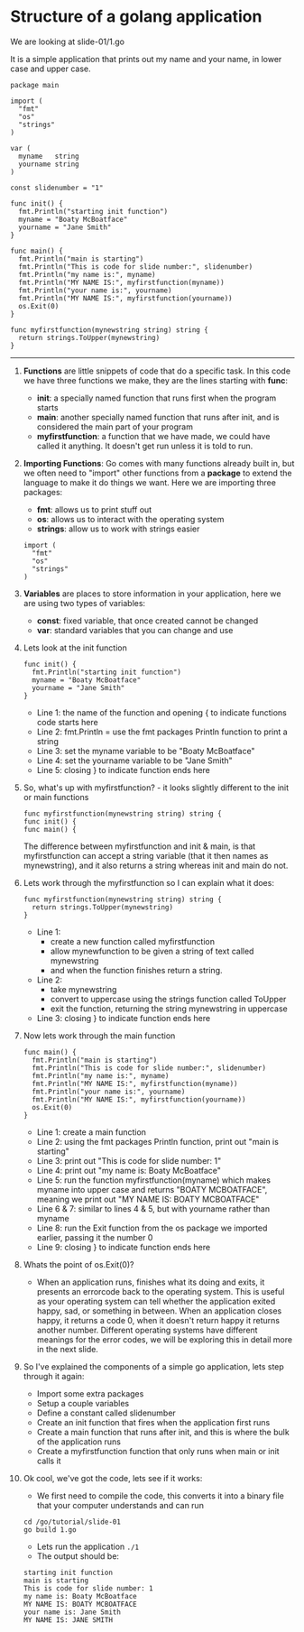 # Structure of a golang application

We are looking at slide-01/1.go

It is a simple application that prints out my name and your name, in lower case and upper case.

```
package main

import (
  "fmt"
  "os"
  "strings"
)

var (
  myname   string
  yourname string
)

const slidenumber = "1"

func init() {
  fmt.Println("starting init function")
  myname = "Boaty McBoatface"
  yourname = "Jane Smith"
}

func main() {
  fmt.Println("main is starting")
  fmt.Println("This is code for slide number:", slidenumber)
  fmt.Println("my name is:", myname)
  fmt.Println("MY NAME IS:", myfirstfunction(myname))
  fmt.Println("your name is:", yourname)
  fmt.Println("MY NAME IS:", myfirstfunction(yourname))
  os.Exit(0)
}

func myfirstfunction(mynewstring string) string {
  return strings.ToUpper(mynewstring)
}
```

---

1. **Functions** are little snippets of code that do a specific task.  In this code we have three functions we make, they are the lines starting with **func**:
	- **init**: a specially named function that runs first when the program starts
	- **main**: another specially named function that runs after init, and is considered the main part of your program
	- **myfirstfunction**: a function that we have made, we could have called it anything.  It doesn't get run unless it is told to run.

1. **Importing Functions**:  Go comes with many functions already built in, but we often need to "import" other functions from a **package** to extend the language to make it do things we want.  Here we are importing three packages:
	- **fmt**: allows us to print stuff out
	- **os**: allows us to interact with the operating system
	- **strings**: allow us to work with strings easier
	```
	import (
	  "fmt"
	  "os"
	  "strings"
	)
	```
    
1. **Variables** are places to store information in your application, here we are using two types of variables:
	- **const**: fixed variable, that once created cannot be changed
	- **var**: standard variables that you can change and use

1. Lets look at the init function
	```
	func init() {
	  fmt.Println("starting init function")
	  myname = "Boaty McBoatface"
	  yourname = "Jane Smith"
	}
	```
	- Line 1: the name of the function and opening { to indicate functions code starts here
    - Line 2: fmt.Println = use the fmt packages Println function to print a string 
    - Line 3: set the myname variable to be "Boaty McBoatface"
    - Line 4: set the yourname variable to be "Jane Smith"
    - Line 5: closing } to indicate function ends here

1. So, what's up with myfirstfunction? - it looks slightly different to the init or main functions
	```
    func myfirstfunction(mynewstring string) string {
    func init() {
    func main() {
    ```
    
    The difference between myfirstfunction and init & main, is that myfirstfunction can accept a string variable (that it then names as mynewstring), and it also returns a string whereas init and main do not.
    
1. Lets work through the myfirstfunction so I can explain what it does:

	```
    func myfirstfunction(mynewstring string) string {
	  return strings.ToUpper(mynewstring)
	}
	```
	- Line 1:
		- create a new function called myfirstfunction
		- allow mynewfunction to be given a string of text called mynewstring
		- and when the function finishes return a string.
    - Line 2:
        - take mynewstring
        - convert to uppercase using the strings function called ToUpper
        - exit the function, returning the string mynewstring in uppercase
 	- Line 3: closing } to indicate function ends here
    
1.	Now lets work through the main function
	```
	func main() {
	  fmt.Println("main is starting")
	  fmt.Println("This is code for slide number:", slidenumber)
	  fmt.Println("my name is:", myname)
	  fmt.Println("MY NAME IS:", myfirstfunction(myname))
	  fmt.Println("your name is:", yourname)
	  fmt.Println("MY NAME IS:", myfirstfunction(yourname))
	  os.Exit(0)
	}
	```

	- Line 1: create a main function
	- Line 2: using the fmt packages Println function, print out "main is starting"
	- Line 3: print out "This is code for slide number: 1"
	- Line 4: print out "my name is: Boaty McBoatface"
	- Line 5: run the function myfirstfunction(myname) which makes myname into upper case and returns "BOATY MCBOATFACE", meaning we print out "MY NAME IS: BOATY MCBOATFACE"
	- Line 6 & 7: similar to lines 4 & 5, but with yourname rather than myname
	- Line 8: run the Exit function from the os package we imported earlier, passing it the number 0
	- Line 9: closing } to indicate function ends here

1.  Whats the point of os.Exit(0)?
	- When an application runs, finishes what its doing and exits, it presents an errorcode back to the operating system.  This is useful as your operating system can tell whether the application exited happy, sad, or something in between.  When an application closes happy, it returns a code 0, when it doesn't return happy it returns another number.   Different operating systems have different meanings for the error codes, we will be exploring this in detail more in the next slide.

1.  So I've explained the components of a simple go application, lets step through it again:
	- Import some extra packages
	- Setup a couple variables
	- Define a constant called slidenumber
	- Create an init function that fires when the application first runs
	- Create a main function that runs after init, and this is where the bulk of the application runs
	- Create a myfirstfunction function that only runs when main or init calls it
 
1.  Ok cool, we've got the code, lets see if it works:
	- We first need to compile the code, this converts it into a binary file that your computer understands and can run
	```
	cd /go/tutorial/slide-01
	go build 1.go
	```
	- Lets run the application
	`./1`
	- The output should be:
	```
	starting init function
	main is starting
	This is code for slide number: 1
	my name is: Boaty McBoatface
	MY NAME IS: BOATY MCBOATFACE
	your name is: Jane Smith
	MY NAME IS: JANE SMITH
	```
